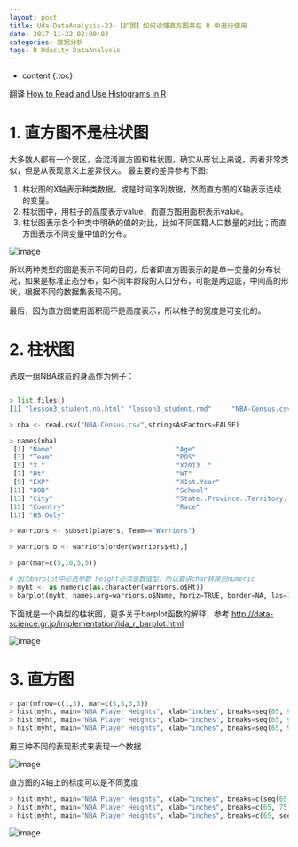 ```yaml
---
layout: post
title: Uda-DataAnalysis-23-【扩展】如何读懂直方图并在 R 中进行使用
date: 2017-11-22 02:00:03
categories: 数据分析
tags: R Udacity DataAnalysis 
---
```

* content
{:toc}


翻译 [How to Read and Use Histograms in R](http://flowingdata.com/2014/02/27/how-to-read-histograms-and-use-them-in-r/)

# 1. 直方图不是柱状图

大多数人都有一个误区，会混淆直方图和柱状图，确实从形状上来说，两者非常类似，但是从表现意义上差异很大。
最主要的差异参考下图:
1. 柱状图的X轴表示种类数据，或是时间序列数据，然而直方图的X轴表示连续的变量。
2. 柱状图中，用柱子的高度表示value，而直方图用面积表示value。
3. 柱状图表示各个种类中明确的值的对比，比如不同国籍人口数量的对比；而直方图表示不同变量中值的分布。

![image](https://user-images.githubusercontent.com/18595935/33163865-c67a344e-d073-11e7-8bd2-c041358540d4.png)

所以两种类型的图是表示不同的目的，后者即直方图表示的是单一变量的分布状况，如果是标准正态分布，如不同年龄段的人口分布，可能是两边底，中间高的形状，根据不同的数据集表现不同。

最后，因为直方图使用面积而不是高度表示，所以柱子的宽度是可变化的。


# 2. 柱状图

选取一组NBA球员的身高作为例子：

```python

> list.files()
[1] "lesson3_student.nb.html" "lesson3_student.rmd"     "NBA-Census.csv"          "pseudo_facebook.tsv"    

> nba <- read.csv("NBA-Census.csv",stringsAsFactors=FALSE)

> names(nba)
 [1] "Name"                               "Age"                               
 [3] "Team"                               "POS"                               
 [5] "X."                                 "X2013.."                           
 [7] "Ht"                          		  "WT"                                
 [9] "EXP"                                "X1st.Year"                         
[11] "DOB"                                "School"                            
[13] "City"                               "State..Province..Territory..Etc..."
[15] "Country"                            "Race"                              
[17] "HS.Only"                           

> warriors <- subset(players, Team=="Warriors")

> warriors.o <- warriors[order(warriors$Ht),]

> par(mar=c(5,10,5,5))

# 因为barplot中必选参数 height必须是数值型，所以要讲char转换到numeric
> myht <- as.numeric(as.character(warriors.o$Ht))
> barplot(myht, names.arg=warriors.o$Name, horiz=TRUE, border=NA, las=1, main="Heights of Golden State Warriors")
```

下面就是一个典型的柱状图，更多关于barplot函数的解释，参考 http://data-science.gr.jp/implementation/ida_r_barplot.html

![image](https://user-images.githubusercontent.com/18595935/33163896-df51db0c-d073-11e7-8be7-62cf4a5d60a7.png)


# 3. 直方图

```python
> par(mfrow=c(1,3), mar=c(3,3,3,3))
> hist(myht, main="NBA Player Heights", xlab="inches", breaks=seq(65, 90, 1))
> hist(myht, main="NBA Player Heights", xlab="inches", breaks=seq(65, 90, 2))
> hist(myht, main="NBA Player Heights", xlab="inches", breaks=seq(65, 90, 5))
```

用三种不同的表现形式来表现一个数据：

![image](https://user-images.githubusercontent.com/18595935/33163953-1af9dcea-d074-11e7-88a2-a1110f71b7ad.png)


直方图的X轴上的标度可以是不同宽度

```python
> hist(myht, main="NBA Player Heights", xlab="inches", breaks=c(seq(65, 75, 2), 80, 90))
> hist(myht, main="NBA Player Heights", xlab="inches", breaks=c(65, 75, seq(80, 90, 2)))
> hist(myht, main="NBA Player Heights", xlab="inches", breaks=c(65, seq(70, 80, 1), 90))
```

![image](https://user-images.githubusercontent.com/18595935/33164174-0f478af4-d075-11e7-8b8a-c76c3ea36cff.png)



